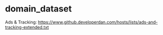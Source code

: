 # domain_dataset

Ads & Tracking: https://www.github.developerdan.com/hosts/lists/ads-and-tracking-extended.txt